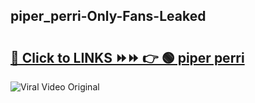 
 ## piper_perri-Only-Fans-Leaked

# <h2><a href="https://clipsfans.com/piper_perri&ref=git">🔗 Click to LINKS ⏩⏩ 👉 🟢 piper perri </a></h2>

<a href="https://clipsfans.com/piper_perri&ref=git" rel="nofollow" data-target="animated-image.originalLink"><img src="https://i.ibb.co.com/xMMVF88/686577567.gif" alt="Viral Video Original" style="max-width: 100%; display: inline-block;" data-target="animated-image.originalImage"></a>
